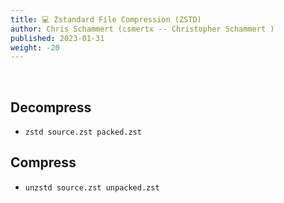 ```yaml
---
title: 💻 Zstandard File Compression (ZSTD)
author: Chris Schammert (csmertx -- Christopher Schammert )
published: 2023-01-31
weight: -20
---
```


<!-- The content of this website was written by Christopher Schammert aka Chris Schammert -->

<br />

## Decompress

- ```zstd source.zst packed.zst```

## Compress

- ```unzstd source.zst unpacked.zst```
